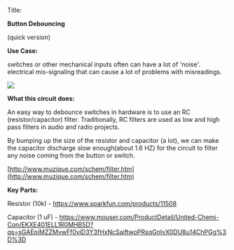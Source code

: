 Title:

**Button Debouncing**

(quick version)

**Use Case:**

switches or other mechanical inputs often can have a lot of &#39;noise&#39;. electrical mis-signaling that can cause a lot of problems with misreadings.

![](https://i1.wp.com/embedds.com/wp-content/uploads/2013/08/button\_bounce.jpeg?ssl=1)



**What this circuit does:**

An easy way to debounce switches in hardware is to use an RC (resistor/capacitor) filter.  Traditionally, RC filters are used as low and high pass filters in audio and radio projects.

By bumping up the size of the resistor and capacitor (a lot), we can make the capacitor discharge slow enough(about 1.6 HZ) for the circuit to filter any noise coming from the button or switch.

[http://www.muzique.com/schem/filter.htm](http://www.muzique.com/schem/filter.htm)



**Key Parts:**

Resistor (10k)   - https://www.sparkfun.com/products/11508

Capacitor (1 uF)  -  https://www.mouser.com/ProductDetail/United-Chemi-Con/EKXE401ELL1R0MHB5D?qs=sGAEpiMZZMvwFf0viD3Y3fHxNcSaiftwoPRsqGnIvX0DU8u14ChPGg%3D%3D
